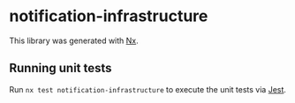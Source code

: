 # notification-infrastructure

This library was generated with [Nx](https://nx.dev).

## Running unit tests

Run `nx test notification-infrastructure` to execute the unit tests via [Jest](https://jestjs.io).
